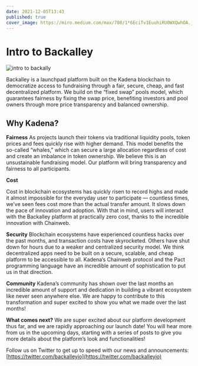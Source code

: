 ```yaml
---
date: 2021-12-05T13:43
published: true
cover_image: https://miro.medium.com/max/700/1*6EciTv1EuuhiRU0WXQwhOA.jpeg
---
```


# Intro to Backalley

![intro to backally](https://miro.medium.com/max/700/1*6EciTv1EuuhiRU0WXQwhOA.jpeg)

Backalley is a launchpad platform built on the Kadena blockchain to democratize access to fundraising through a fair, secure, cheap, and fast decentralized platform. We build on the “fixed swap” pools model, which guarantees fairness by fixing the swap price, benefiting investors and pool owners through more price transparency and balanced ownership.

## Why Kadena?

**Fairness**
As projects launch their tokens via traditional liquidity pools, token prices and fees quickly rise with higher demand. This model benefits the so-called “whales,” which can secure a large allocation regardless of cost and create an imbalance in token ownership. We believe this is an unsustainable fundraising model. Our platform will bring transparency and fairness to all participants.

**Cost**

Cost in blockchain ecosystems has quickly risen to record highs and made it almost impossible for the everyday user to participate — countless times, we’ve seen fees cost more than the actual transfer amount. It slows down the pace of innovation and adoption. With that in mind, users will interact with the Backalley platform at practically zero cost, 
thanks to the incredible innovation with Chainweb.

**Security**
Blockchain ecosystems have experienced countless hacks over the past months, and transaction costs have skyrocketed. Others have shut down for hours due to a weaker and centralized security model. We think decentralized apps need to be built on a secure, scalable, and cheap platform to be accessible to all. Kadena’s Chainweb protocol and the Pact programming language have an incredible amount of sophistication to put us in that direction.

**Community**
Kadena’s community has shown over the last months an incredible amount of support and dedication in building a vibrant ecosystem like never seen anywhere else. We are happy to contribute to this transformation and super excited to show you what we made over the last months!

**What comes next?**
We are super excited about our platform development thus far, and we are rapidly approaching our launch date! You will hear more from us in the upcoming days, starting with a series of posts to give you more details about the platform’s look and functionalities!

Follow us on Twitter to get up to speed with our news and announcements: [https://twitter.com/backalleyio](https://twitter.com/backalleyio)